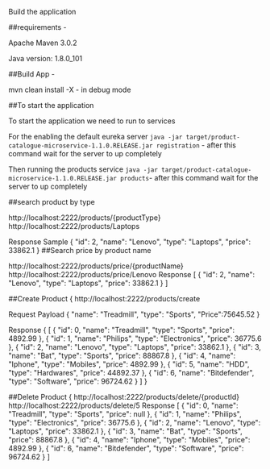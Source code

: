 Build the application

##requirements -

Apache Maven 3.0.2 

Java version: 1.8.0_101

##Build App -

mvn clean install -X - in debug mode

##To start the application

To start the application we need to run to services

For the enabling the default eureka server 
`java -jar target/product-catalogue-microservice-1.1.0.RELEASE.jar registration` - after this command wait for the server to up completely

Then running the products service
`java -jar target/product-catalogue-microservice-1.1.0.RELEASE.jar products`- after this command wait for the server to up completely

##search product by type

http://localhost:2222/products/{productType}
http://localhost:2222/products/Laptops

Response Sample
{
  "id": 2,
  "name": "Lenovo",
  "type": "Laptops",
  "price": 33862.1
}
##Search price by product name

http://localhost:2222/products/price/{productName}
http://localhost:2222/products/price/Lenovo
Response
[
  {
    "id": 2,
    "name": "Lenovo",
    "type": "Laptops",
    "price": 33862.1
  }
]

##Create Product
{
http://localhost:2222/products/create

Request Payload
{
"name": "Treadmill",
"type": "Sports",
"Price":75645.52
}

Response 
{
[
  {
    "id": 0,
    "name": "Treadmill",
    "type": "Sports",
    "price": 4892.99
  },
  {
    "id": 1,
    "name": "Philips",
    "type": "Electronics",
    "price": 36775.6
  },
  {
    "id": 2,
    "name": "Lenovo",
    "type": "Laptops",
    "price": 33862.1
  },
  {
    "id": 3,
    "name": "Bat",
    "type": "Sports",
    "price": 88867.8
  },
  {
    "id": 4,
    "name": "Iphone",
    "type": "Mobiles",
    "price": 4892.99
  },
  {
    "id": 5,
    "name": "HDD",
    "type": "Hardwares",
    "price": 44892.37
  },
  {
    "id": 6,
    "name": "Bitdefender",
    "type": "Software",
    "price": 96724.62
  }
]
}

##Delete Product
{
http://localhost:2222/products/delete/{productId}
http://localhost:2222/products/delete/5
Response
[
  {
    "id": 0,
    "name": "Treadmill",
    "type": "Sports",
    "price": null
  },
  {
    "id": 1,
    "name": "Philips",
    "type": "Electronics",
    "price": 36775.6
  },
  {
    "id": 2,
    "name": "Lenovo",
    "type": "Laptops",
    "price": 33862.1
  },
  {
    "id": 3,
    "name": "Bat",
    "type": "Sports",
    "price": 88867.8
  },
  {
    "id": 4,
    "name": "Iphone",
    "type": "Mobiles",
    "price": 4892.99
  },
  {
    "id": 6,
    "name": "Bitdefender",
    "type": "Software",
    "price": 96724.62
  }
]

